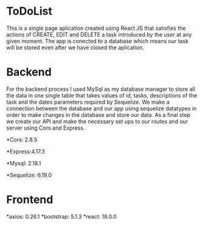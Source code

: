 # ToDoList
This is a single page aplication created using React JS that satisfies the actions of CREATE, EDIT and DELETE a task introduced by the user at any given moment. The app is conected to a database which means our task will be stored even after we have closed the aplication. 
# Backend
For the backend process I used MySql as my database manager to store all the data in one single table that takes values of id, tasks, descriptions of the task and the dates parameters required by Sequelize. We make a connection between the database and our app using sequelize datatypes in order to make changes in the database and store our data. As a final step we create our API and make the necessary set ups to our routes and our server using Cors and Express.

*Cors: 2.8.5

*Express:4.17.3

*Mysql: 2.18.1

*Sequelize: 6.19.0

# Frontend
*axios: 0.26.1
*bootstrap: 5.1.3
*react: 18.0.0
